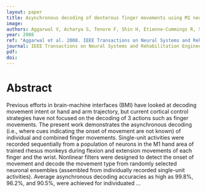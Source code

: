 ```yaml
---
layout: paper
title: Asynchronous decoding of dexterous finger movements using M1 neurons
image:
authors: Aggarwal V, Acharya S, Tenore F, Shin H, Etienne-Cummings R, Schieber MH, and Thakor NV.
year: 2008
ref: "Aggarwal et al. 2008. IEEE Transactions on Neural Systems and Rehabilitation Engineering vol. 16, no. 1: 3-14."
journal: IEEE Transactions on Neural Systems and Rehabilitation Engineering
pdf:
doi:
---
```


# Abstract
Previous efforts in brain-machine interfaces (BMI) have looked at decoding movement intent or hand and arm trajectory, but current cortical control strategies have not focused on the decoding of 3 actions such as finger movements. The present work demonstrates the asynchronous decoding (i.e., where cues indicating the onset of movement are not known) of individual and combined finger movements. Single-unit activities were recorded sequentially from a population of neurons in the M1 hand area of trained rhesus monkeys during flexion and extension movements of each finger and the wrist. Nonlinear filters were designed to detect the onset of movement and decode the movement type from randomly selected neuronal ensembles (assembled from individually recorded single-unit activities). Average asynchronous decoding accuracies as high as 99.8%, 96.2%, and 90.5%, were achieved for individuated …
